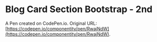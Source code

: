 # Blog Card Section Bootstrap - 2nd

A Pen created on CodePen.io. Original URL: [https://codepen.io/componentity/pen/RwajNdW](https://codepen.io/componentity/pen/RwajNdW).



